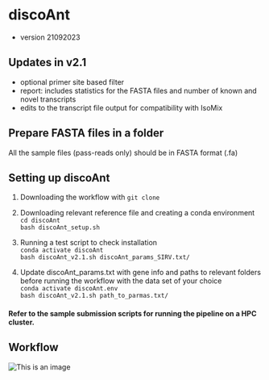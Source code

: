 # discoAnt
- version 21092023

## Updates in v2.1
- optional primer site based filter
- report: includes statistics for the FASTA files and number of known and novel transcripts
- edits to the transcript file output for compatibility with IsoMix

## Prepare FASTA files in a folder
All the sample files (pass-reads only) should be in FASTA format (.fa)

## Setting up discoAnt

1. Downloading the workflow with ```git clone```
  
2. Downloading relevant reference file and creating a conda environment \
  ```cd discoAnt``` \
  ```bash discoAnt_setup.sh```
 
3. Running a test script to check installation \
  ```conda activate discoAnt``` \
  ```bash discoAnt_v2.1.sh discoAnt_params_SIRV.txt/```
  
4. Update discoAnt_params.txt with gene info and paths to relevant folders before running the workflow with the data set of your choice \
  ```conda activate discoAnt.env``` \
  ```bash discoAnt_v2.1.sh path_to_parmas.txt/```

#### Refer to the sample submission scripts for running the pipeline on a HPC cluster.

## Workflow

![This is an image](https://github.com/shwetajoshi-15/discoAnt/blob/main/discoAnt_workflow.png)



